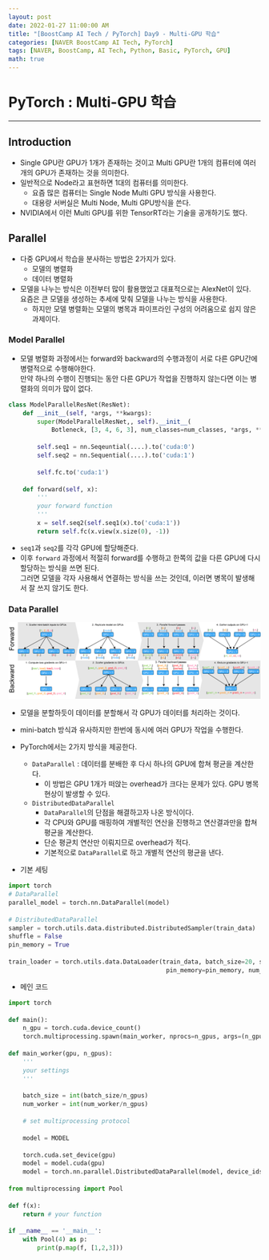 ```yaml
---
layout: post
date: 2022-01-27 11:00:00 AM
title: "[BoostCamp AI Tech / PyTorch] Day9 - Multi-GPU 학습"
categories: [NAVER BoostCamp AI Tech, PyTorch]
tags: [NAVER, BoostCamp, AI Tech, Python, Basic, PyTorch, GPU]
math: true
---
```

# PyTorch : Multi-GPU 학습 

---

## Introduction

- Single GPU란 GPU가 1개가 존재하는 것이고 Multi GPU란 1개의 컴퓨터에 여러개의 GPU가 존재하는 것을 의미한다.
- 일반적으로 Node라고 표현하면 1대의 컴퓨터를 의미한다.
    - 요즘 많은 컴퓨터는 Single Node Multi GPU 방식을 사용한다.
    - 대용량 서버실은 Multi Node, Multi GPU방식을 쓴다.
- NVIDIA에서 이런 Multi GPU를 위한 TensorRT라는 기술을 공개하기도 했다.

## Parallel

- 다중 GPU에서 학습을 분사하는 방법은 2가지가 있다.
    - 모델의 병렬화
    - 데이터 병렬화
- 모델을 나누는 방식은 이전부터 많이 활용했었고 대표적으로는 AlexNet이 있다.  
    요즘은 큰 모델을 생성하는 추세에 맞춰 모델을 나누는 방식을 사용한다.
    - 하지만 모델 병렬화는 모델의 병목과 파이프라인 구성의 어려움으로 쉽지 않은 과제이다.

### Model Parallel
- 모델 병렬화 과정에서는 forward와 backward의 수행과정이 서로 다른 GPU간에 병렬적으로 수행해야한다.  
    만약 하나의 수행이 진행되는 동안 다른 GPU가 작업을 진행하지 않는다면 이는 병렬화의 의미가 많이 없다.

```python
class ModelParallelResNet(ResNet):
    def __init__(self, *args, **kwargs):
        super(ModelParallelResNet,, self).__init__(
            Botleneck, [3, 4, 6, 3], num_classes=num_classes, *args, **kwargs)
        
        self.seq1 = nn.Seqeuntial(....).to('cuda:0')
        self.seq2 = nn.Sequential(....).to('cuda:1')

        self.fc.to('cuda:1')
    
    def forward(self, x):
        '''
        your forward function
        '''
        x = self.seq2(self.seq1(x).to('cuda:1'))
        return self.fc(x.view(x.size(0), -1))
```  

- `seq1`과 `seq2`를 각각 GPU에 할당해준다.
- 이후 `forward` 과정에서 적절히 forward를 수행하고 한쪽의 값을 다른 GPU에 다시 할당하는 방식을 쓰면 된다.  
    그러면 모델을 각자 사용해서 연결하는 방식을 쓰는 것인데, 이러면 병목이 발생해서 잘 쓰지 않기도 한다.

### Data Parallel

![](/image/boostcamp/pytorch/dataparallel.png)  

- 모델을 분할하듯이 데이터를 분할해서 각 GPU가 데이터를 처리하는 것이다.
- mini-batch 방식과 유사하지만 한번에 동시에 여러 GPU가 작업을 수행한다.
- PyTorch에서는 2가지 방식을 제공한다.
    - `DataParallel` : 데이터를 분배한 후 다시 하나의 GPU에 합쳐 평균을 계산한다.
        - 이 방법은 GPU 1개가 떠앉는 overhead가 크다는 문제가 있다. GPU 병목현상이 발생할 수 있다.
    - `DistributedDataParallel`
        - `DataParallel`의 단점을 해결하고자 나온 방식이다.
        - 각 CPU와 GPU를 매핑하여 개별적인 연산을 진행하고 연산결과만을 합쳐 평균을 계산한다.
        - 단순 평균치 연산만 이뤄지므로 overhead가 적다.
        - 기본적으로 `DataParallel`로 하고 개별적 연산의 평균을 낸다.

- 기본 세팅

```python
import torch
# DataParallel
parallel_model = torch.nn.DataParallel(model)

# DistributedDataParallel
sampler = torch.utils.data.distributed.DistributedSampler(train_data)
shuffle = False
pin_memory = True

train_loader = torch.utils.data.DataLoader(train_data, batch_size=20, shuffle=shuffle,
                                            pin_memory=pin_memory, num_workers=3,sampler=sampler)
```

- 메인 코드

```python
import torch

def main():
    n_gpu = torch.cuda.device_count()
    torch.multiprocessing.spawn(main_worker, nprocs=n_gpus, args=(n_gpus, ))

def main_worker(gpu, n_gpus):
    '''
    your settings
    '''

    batch_size = int(batch_size/n_gpus)
    num_worker = int(num_worker/n_gpus)

    # set multiprocessing protocol

    model = MODEL

    torch.cuda.set_device(gpu)
    model = model.cuda(gpu)
    model = torch.nn.parallel.DistributedDataParallel(model, device_ids=[gpu])

from multiprocessing import Pool

def f(x):
    return # your function

if __name__ == '__main__':
    with Pool(4) as p:
        print(p.map(f, [1,2,3]))
```
